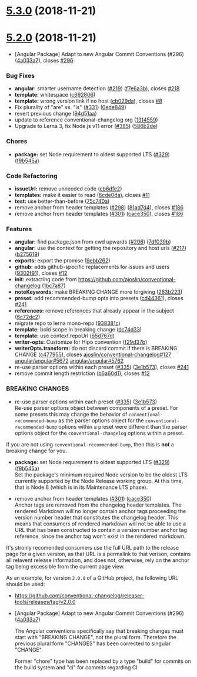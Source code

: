 # [5.3.0](https://github.com/Hipo/hipo-web-conventional-changelog/compare/5.2.0...5.3.0) (2018-11-21)



# [5.2.0](https://github.com/Hipo/hipo-web-conventional-changelog/compare/1bc7a87...5.2.0) (2018-11-21)


* [Angular Package] Adapt to new Angular Commit Conventions (#296) ([4a033a7](https://github.com/Hipo/hipo-web-conventional-changelog/commit/4a033a7)), closes [#296](https://github.com/Hipo/hipo-web-conventional-changelog/issues/296)


### Bug Fixes

* **angular:** smarter username detection ([#219](https://github.com/Hipo/hipo-web-conventional-changelog/issues/219)) ([f7e6a3b](https://github.com/Hipo/hipo-web-conventional-changelog/commit/f7e6a3b)), closes [#218](https://github.com/Hipo/hipo-web-conventional-changelog/issues/218)
* **template:** whitespace ([c692806](https://github.com/Hipo/hipo-web-conventional-changelog/commit/c692806))
* **template:** wrong version link if no host ([cb029da](https://github.com/Hipo/hipo-web-conventional-changelog/commit/cb029da)), closes [#8](https://github.com/Hipo/hipo-web-conventional-changelog/issues/8)
* Fix plurality of "are" vs. "is" ([#331](https://github.com/Hipo/hipo-web-conventional-changelog/issues/331)) ([0ede849](https://github.com/Hipo/hipo-web-conventional-changelog/commit/0ede849))
* revert previous change ([94d51aa](https://github.com/Hipo/hipo-web-conventional-changelog/commit/94d51aa))
* update to reference conventional-changelog org ([1314559](https://github.com/Hipo/hipo-web-conventional-changelog/commit/1314559))
* Upgrade to Lerna 3, fix Node.js v11 error ([#385](https://github.com/Hipo/hipo-web-conventional-changelog/issues/385)) ([586b2de](https://github.com/Hipo/hipo-web-conventional-changelog/commit/586b2de))


### Chores

* **package:** set Node requirement to oldest supported LTS ([#329](https://github.com/Hipo/hipo-web-conventional-changelog/issues/329)) ([f9b545a](https://github.com/Hipo/hipo-web-conventional-changelog/commit/f9b545a))


### Code Refactoring

* **issueUrl:** remove unneeded code ([cb6dfe2](https://github.com/Hipo/hipo-web-conventional-changelog/commit/cb6dfe2))
* **templates:** make it easier to read ([8cde0da](https://github.com/Hipo/hipo-web-conventional-changelog/commit/8cde0da)), closes [#11](https://github.com/Hipo/hipo-web-conventional-changelog/issues/11)
* **test:** use better-than-before ([75c740a](https://github.com/Hipo/hipo-web-conventional-changelog/commit/75c740a))
* remove anchor from header templates ([#298](https://github.com/Hipo/hipo-web-conventional-changelog/issues/298)) ([81ad7d4](https://github.com/Hipo/hipo-web-conventional-changelog/commit/81ad7d4)), closes [#186](https://github.com/Hipo/hipo-web-conventional-changelog/issues/186)
* remove anchor from header templates ([#301](https://github.com/Hipo/hipo-web-conventional-changelog/issues/301)) ([cace350](https://github.com/Hipo/hipo-web-conventional-changelog/commit/cace350)), closes [#186](https://github.com/Hipo/hipo-web-conventional-changelog/issues/186)


### Features

* **angular:** find package.json from cwd upwards ([#206](https://github.com/Hipo/hipo-web-conventional-changelog/issues/206)) ([7df039b](https://github.com/Hipo/hipo-web-conventional-changelog/commit/7df039b))
* **angular:** use the context for getting the repository and host urls ([#217](https://github.com/Hipo/hipo-web-conventional-changelog/issues/217)) ([b275619](https://github.com/Hipo/hipo-web-conventional-changelog/commit/b275619))
* **exports:** export the promise ([9ebb262](https://github.com/Hipo/hipo-web-conventional-changelog/commit/9ebb262))
* **github:** adds github-specific replacements for issues and users ([9302f91](https://github.com/Hipo/hipo-web-conventional-changelog/commit/9302f91)), closes [#12](https://github.com/Hipo/hipo-web-conventional-changelog/issues/12)
* **init:** extracting code from https://github.com/ajoslin/conventional-changelog ([1bc7a87](https://github.com/Hipo/hipo-web-conventional-changelog/commit/1bc7a87))
* **noteKeywords:** make BREAKING CHANGE more forgiving ([283b223](https://github.com/Hipo/hipo-web-conventional-changelog/commit/283b223))
* **preset:** add recommended-bump opts into presets ([cd44361](https://github.com/Hipo/hipo-web-conventional-changelog/commit/cd44361)), closes [#241](https://github.com/Hipo/hipo-web-conventional-changelog/issues/241)
* **references:** remove references that already appear in the subject ([6c72dc2](https://github.com/Hipo/hipo-web-conventional-changelog/commit/6c72dc2))
* migrate repo to lerna mono-repo ([938381c](https://github.com/Hipo/hipo-web-conventional-changelog/commit/938381c))
* **template:** bold scope in breaking change ([dc74d33](https://github.com/Hipo/hipo-web-conventional-changelog/commit/dc74d33))
* **template:** use context.repoUrl ([b5d767d](https://github.com/Hipo/hipo-web-conventional-changelog/commit/b5d767d))
* **writer-opts:** Customize for Hipo convention ([f29d37b](https://github.com/Hipo/hipo-web-conventional-changelog/commit/f29d37b))
* **writerOpts.transform:** do not discard commit if there is BREAKING CHANGE ([c477955](https://github.com/Hipo/hipo-web-conventional-changelog/commit/c477955)), closes [ajoslin/conventional-changelog#127](https://github.com/ajoslin/conventional-changelog/issues/127) [angular/angular#5672](https://github.com/angular/angular/issues/5672) [angular/angular#5762](https://github.com/angular/angular/issues/5762)
* re-use parser options within each preset ([#335](https://github.com/Hipo/hipo-web-conventional-changelog/issues/335)) ([3e1b573](https://github.com/Hipo/hipo-web-conventional-changelog/commit/3e1b573)), closes [#241](https://github.com/Hipo/hipo-web-conventional-changelog/issues/241)
* remove commit length restriction ([b6a60d1](https://github.com/Hipo/hipo-web-conventional-changelog/commit/b6a60d1)), closes [#12](https://github.com/Hipo/hipo-web-conventional-changelog/issues/12)


### BREAKING CHANGES

* re-use parser options within each preset ([#335](https://github.com/Hipo/hipo-web-conventional-changelog/issues/335)) ([3e1b573](https://github.com/Hipo/hipo-web-conventional-changelog/commit/3e1b573))<div>
Re-use parser options object between components of a preset. For some
presets this may change the behavior of `conventional-recommended-bump`
as the parser options object for the `conventional-recommended-bump` options
within a preset were different than the parser options object for the
`conventional-changelog` options within a preset.

If you are not using `conventional-recommended-bump`, then this is
**not** a breaking change for you.
</div>

* **package:** set Node requirement to oldest supported LTS ([#329](https://github.com/Hipo/hipo-web-conventional-changelog/issues/329)) ([f9b545a](https://github.com/Hipo/hipo-web-conventional-changelog/commit/f9b545a))<div>
Set the package's minimum required Node version to be the oldest LTS
currently supported by the Node Release working group. At this time,
that is Node 6 (which is in its Maintenance LTS phase).
</div>

* remove anchor from header templates ([#301](https://github.com/Hipo/hipo-web-conventional-changelog/issues/301)) ([cace350](https://github.com/Hipo/hipo-web-conventional-changelog/commit/cace350))<div>
Anchor tags are removed from the changelog header templates. The
rendered Markdown will no longer contain anchor tags proceeding the
version number header that constitutes the changelog header. This means
that consumers of rendered markdown will not be able to use a URL that
has been constructed to contain a version number anchor tag reference,
since the anchor tag won't exist in the rendered markdown.

It's stronly recomended consumers use the full URL path to the release
page for a given version, as that URL is a permalink to that verison,
contains all relavent release information, and does not, otherwise, rely
on the anchor tag being excessible from the current page view.

As an example, for version `2.0.0` of a GitHub project, the following
URL should be used:
- https://github.com/conventional-changelog/releaser-tools/releases/tag/v2.0.0
</div>

* [Angular Package] Adapt to new Angular Commit Conventions (#296) ([4a033a7](https://github.com/Hipo/hipo-web-conventional-changelog/commit/4a033a7))<div>
  The Angular conventions specifically say that breaking changes must
  start with "BREAKING CHANGE", not the plural form. Therefore the
  previous plural form "CHANGES" has been corrected to singular "CHANGE".

  Former "chore" type has been replaced by a type "build" for commits on
  the build system and "ci" for commits regarding CI
</div>





